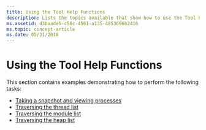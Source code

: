 ```yaml
---
title: Using the Tool Help Functions
description: Lists the topics available that show how to use the Tool Help functions.
ms.assetid: d3baade5-c56c-4561-a135-4853696b2416
ms.topic: concept-article
ms.date: 05/31/2018
---
```


# Using the Tool Help Functions

This section contains examples demonstrating how to perform the following tasks:

-   [Taking a snapshot and viewing processes](taking-a-snapshot-and-viewing-processes.md)
-   [Traversing the thread list](traversing-the-thread-list.md)
-   [Traversing the module list](traversing-the-module-list.md)
-   [Traversing the heap list](traversing-the-heap-list.md)

 

 




